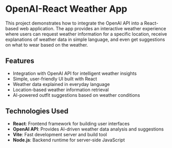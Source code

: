 


# OpenAI-React Weather App

This project demonstrates how to integrate the OpenAI API into a React-based web application. The app provides an interactive weather experience where users can request weather information for a specific location, receive explanations of weather data in simple language, and even get suggestions on what to wear based on the weather.

## Features

- Integration with OpenAI API for intelligent weather insights
- Simple, user-friendly UI built with React
- Weather data explained in everyday language
- Location-based weather information retrieval
- AI-powered outfit suggestions based on weather conditions

## Technologies Used

- **React**: Frontend framework for building user interfaces
- **OpenAI API**: Provides AI-driven weather data analysis and suggestions
- **Vite**: Fast development server and build tool
- **Node.js**: Backend runtime for server-side JavaScript


